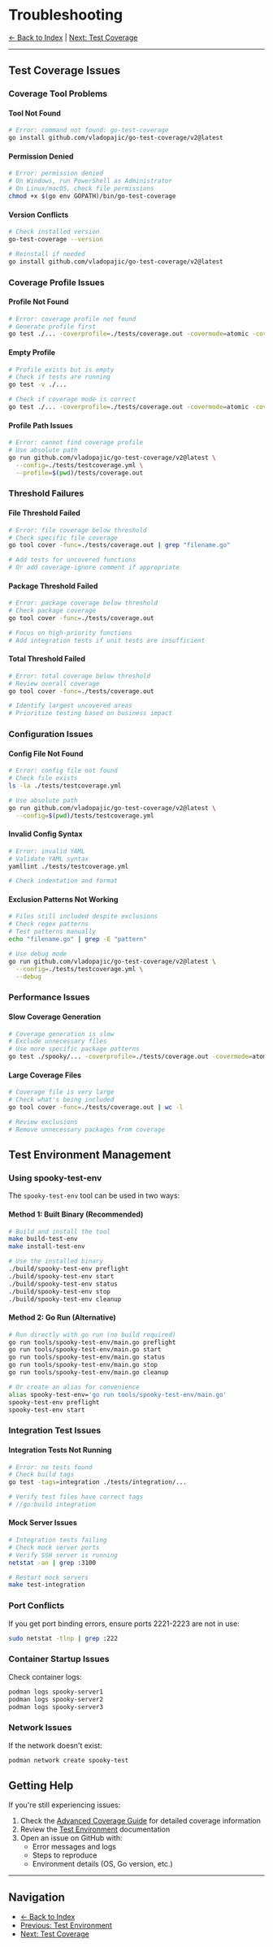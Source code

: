 # Troubleshooting

[← Back to Index](index.md) | [Next: Test Coverage](coverage.md)

---

## Test Coverage Issues

### Coverage Tool Problems

#### Tool Not Found
```bash
# Error: command not found: go-test-coverage
go install github.com/vladopajic/go-test-coverage/v2@latest
```

#### Permission Denied
```bash
# Error: permission denied
# On Windows, run PowerShell as Administrator
# On Linux/macOS, check file permissions
chmod +x $(go env GOPATH)/bin/go-test-coverage
```

#### Version Conflicts
```bash
# Check installed version
go-test-coverage --version

# Reinstall if needed
go install github.com/vladopajic/go-test-coverage/v2@latest
```

### Coverage Profile Issues

#### Profile Not Found
```bash
# Error: coverage profile not found
# Generate profile first
go test ./... -coverprofile=./tests/coverage.out -covermode=atomic -coverpkg=./...
```

#### Empty Profile
```bash
# Profile exists but is empty
# Check if tests are running
go test -v ./...

# Check if coverage mode is correct
go test ./... -coverprofile=./tests/coverage.out -covermode=atomic -coverpkg=./...
```

#### Profile Path Issues
```bash
# Error: cannot find coverage profile
# Use absolute path
go run github.com/vladopajic/go-test-coverage/v2@latest \
  --config=./tests/testcoverage.yml \
  --profile=$(pwd)/tests/coverage.out
```

### Threshold Failures

#### File Threshold Failed
```bash
# Error: file coverage below threshold
# Check specific file coverage
go tool cover -func=./tests/coverage.out | grep "filename.go"

# Add tests for uncovered functions
# Or add coverage-ignore comment if appropriate
```

#### Package Threshold Failed
```bash
# Error: package coverage below threshold
# Check package coverage
go tool cover -func=./tests/coverage.out

# Focus on high-priority functions
# Add integration tests if unit tests are insufficient
```

#### Total Threshold Failed
```bash
# Error: total coverage below threshold
# Review overall coverage
go tool cover -func=./tests/coverage.out

# Identify largest uncovered areas
# Prioritize testing based on business impact
```

### Configuration Issues

#### Config File Not Found
```bash
# Error: config file not found
# Check file exists
ls -la ./tests/testcoverage.yml

# Use absolute path
go run github.com/vladopajic/go-test-coverage/v2@latest \
  --config=$(pwd)/tests/testcoverage.yml
```

#### Invalid Config Syntax
```bash
# Error: invalid YAML
# Validate YAML syntax
yamllint ./tests/testcoverage.yml

# Check indentation and format
```

#### Exclusion Patterns Not Working
```bash
# Files still included despite exclusions
# Check regex patterns
# Test patterns manually
echo "filename.go" | grep -E "pattern"

# Use debug mode
go run github.com/vladopajic/go-test-coverage/v2@latest \
  --config=./tests/testcoverage.yml \
  --debug
```

### Performance Issues

#### Slow Coverage Generation
```bash
# Coverage generation is slow
# Exclude unnecessary files
# Use more specific package patterns
go test ./spooky/... -coverprofile=./tests/coverage.out -covermode=atomic -coverpkg=./spooky/...
```

#### Large Coverage Files
```bash
# Coverage file is very large
# Check what's being included
go tool cover -func=./tests/coverage.out | wc -l

# Review exclusions
# Remove unnecessary packages from coverage
```

## Test Environment Management

### Using spooky-test-env

The `spooky-test-env` tool can be used in two ways:

#### Method 1: Built Binary (Recommended)
```bash
# Build and install the tool
make build-test-env
make install-test-env

# Use the installed binary
./build/spooky-test-env preflight
./build/spooky-test-env start
./build/spooky-test-env status
./build/spooky-test-env stop
./build/spooky-test-env cleanup
```

#### Method 2: Go Run (Alternative)
```bash
# Run directly with go run (no build required)
go run tools/spooky-test-env/main.go preflight
go run tools/spooky-test-env/main.go start
go run tools/spooky-test-env/main.go status
go run tools/spooky-test-env/main.go stop
go run tools/spooky-test-env/main.go cleanup

# Or create an alias for convenience
alias spooky-test-env='go run tools/spooky-test-env/main.go'
spooky-test-env preflight
spooky-test-env start
```

### Integration Test Issues

#### Integration Tests Not Running
```bash
# Error: no tests found
# Check build tags
go test -tags=integration ./tests/integration/...

# Verify test files have correct tags
# //go:build integration
```

#### Mock Server Issues
```bash
# Integration tests failing
# Check mock server ports
# Verify SSH server is running
netstat -an | grep :3100

# Restart mock servers
make test-integration
```

### Port Conflicts

If you get port binding errors, ensure ports 2221-2223 are not in use:

```bash
sudo netstat -tlnp | grep :222
```

### Container Startup Issues

Check container logs:

```bash
podman logs spooky-server1
podman logs spooky-server2
podman logs spooky-server3
```

### Network Issues

If the network doesn't exist:

```bash
podman network create spooky-test
```

## Getting Help

If you're still experiencing issues:

1. Check the [Advanced Coverage Guide](coverage-advanced.md) for detailed coverage information
2. Review the [Test Environment](test-environment.md) documentation
3. Open an issue on GitHub with:
   - Error messages and logs
   - Steps to reproduce
   - Environment details (OS, Go version, etc.)

---

## Navigation
- [← Back to Index](index.md)
- [Previous: Test Environment](test-environment.md)
- [Next: Test Coverage](coverage.md) 